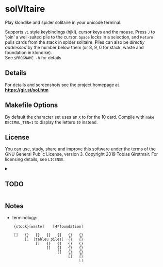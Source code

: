 # solVItaire

Play klondike and spider solitaire in your unicode terminal.

Supports `vi` style keybindings (hjkl), cursor keys and the mouse. Press `J` to
'join' a well-suited pile to the cursor. `Space` locks in a selection, and
`Return` pulls cards from the stack in spider solitaire. Piles can also be
*directly addressed* by the number below them (or 8, 9, 0 for stack, waste and
foundation in klondike).    
See `$PROGNAME -h` for details.

## Details

For details and screenshots see the project homepage at
**https://gir.st/sol.htm**

## Makefile Options

By default the character set uses an `X` to for the 10 card. Compile with `make
DECIMAL_TEN=1` to display the letters `10` instead.

## License

You can use, study, share and improve this software under the terms of the GNU
General Public License, version 3. Copyright 2019 Tobias Girstmair. For
licensing details, see `LICENSE`.

<details><summary>
<h2>TODO</h2>
</summary>

### P1
 * none! \o/
### P2
 * TODO: suggest moves (`h` => hint)
 * TODO: cleanup: in `x2y()` functions there is a lot of replication and noise
         when calculating legal moves, top cards, etc. 
### P3
 * TODO: visbell changes: instead of screen, flash active {cursor,card} {red,twice}?
 * TODO: differential drawing mode (at least for highlighting cards)
 * TODO: `.` command (repeat last action)
         read data fron undo-head?
 * TODO: `wait_mouse_up()` sometimes hangs in kde konsole (trash the `level++`
         and just return an error)
### P4
 * TODO: ellipsis overlap: if more than three cards in a row overlap, replace
         middle ones with an ellipsis
 * TODO: mouse mode improvements:
          - spider/freecell: detect how many cards to move to empty pile
            (must find exact position despite `extreme_overlap`)
 * TODO: scores, variants: draw 3, max. n overturns
 * TODO: klondike/freecell: auto-move to foundation (optional)
         workaround: multiple joins to foundation
 * TODO: vt220 mode (problems: charset, slow baudrate and no differential drawing mode)
 * TODO: ed(1) mode (solEDaire): playable on a line printer; ascii/ibm only?

### DONE
 * DONE: use `#ifdef`s to differentiate games (sol, spider, ed-sol, ed-spider)
 * DONE: keyboard alias: twice same key == waste/pile -> foundation
 * DONE: spider keyboard: `<from><to>` stacks; 1-9,0=tableu, return=draw
 * DONE: spider: easy/medium difficulty: only deal 1/2 suits instead of 4 -> deal()
 * DONE: patience: allow taking from 0(foundation)
 * DONE: highlight `from` pile, so users can see at what input stage they are
 * DONE: make piles 0-indexed in klondike as well
 * DONE: duplicate card ♠A found in tableu: added check at start to monitor this
         Cannot reproduce, removed check
 * DONE: bugs in spider's t2t()
         * once segfaulted on large column
         * sometimes doesn't work (ERR when it should be OK)
         Cannot reproduce
 * DONE: some input functions are in `x2y()` -- move them to `get_cmd()` (req.
         for mouse, hjkl modes)
 * DONE: sigint, sigcont handler! atexit() to avoid inconsistent term state
 * DONE: hjkl keyboard mode
 * DONE: more vim mode keys (first/last tableu)
 * DONE: online (key-)help `?`, `-h`, `-v` (NOTE: implemented -h, rest deemed
         not usedul)
 * DONE: extreme overlapping: if we are printing a sequence or multiple face down
	 cards, only print `.overlap` lines of the ends, and `1` line for the
         middle cards
 * DONE: in direct addressing 'up to' dialog: make return/space select the lowest/highest option
 * DONE: undo:
	 - insert append_undo() in x2y() functions
	 - to encode stack position we need to overload `f.u.n` as index.
	   (similar for foundation: overload `f.u.n` as foundation id)
	 - w2f(): have to encode both stock index and foundation id
	          don't want to add a struct field for this one case; 
	          for the time being (i.e. forever) I'm ORing waste index and
	          (foundation id<<16). ugly but works :/
	 - turning over cards: this needs to be encoded, because the card might 
	   be consecutive and there's no way to tell what its previous state was. 
	    * indicate that a card was turned (can be at most 1) by negating u.n
	      pros: no wasted space (it's just a boolean value), negation pattern 
	            already used for closed cards
	      cons: dirty C hack, less obvious than in other places, no need to
	            conserve memory this tightly
 * DONE: screen size > stack height => rendering issues!
         as good as it's going to get, since we can't just not draw cards at all
 * DONE: 'join to here' command (should take longest chain available)
 * DONE: expose deal() seed for restarting the game
 * DONE: make portable (clang on FreeBSD)
         makefile's `$<` refuses to work if prequisite name != target name
         Fix: 
             ln -s sol.c. spider.c
             sed -i 's/^spider: sol.c/spider: spider.c/' Makefile
 * DONE: escape sequences (for real cursor keys)
 * DONE: inverted moves (if A->B doesn't work, try B->A)
 * DONE:  - allow dragging the mouse
 * DONE: use `10` instead of `X` on card face (/u/Valley6660)
 * DONE: `:help` to show keyhelp (/u/Valley6660)
 * DONE: don't show cursor-highlight when inputting directly or with the mouse (/u/TooEarlyForMe)
 * DONE: remove sysmlink trickery and just call sol.c explicitly
 * DONE FREECELL: t2t() multi card move and accompanying pop_undo()
 * DONE:   - mouse (term2pile() cell encoding, set_mouse(), wait_mouse_up())
 * DONE FREECELL: don't allow selecting more cards than movable (`DO_HI, TOP_HI, cursor_{up,down}`)
 * DONE: differentiate foundation placeholder from cells ph. (freecell)
 * DONE FREECELL: join()
 * DONE FREECELL: autodetect possible moves (card selector choice dialog)
</details>

## Notes

 - terminology:
```
    {stock}[waste]    [4*foundation]

    []   {}   {}   {}   {}   {}   {}
         []  (tableu piles)  {}   {}
              []   {}   {}   {}   {}
                   []   {}   {}   {}
                        []   {}   {}
                             []   {}
                                  []
```
